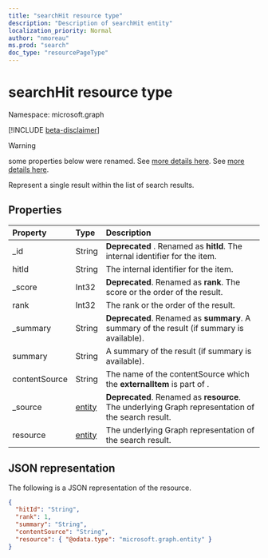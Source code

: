 ```yaml
---
title: "searchHit resource type"
description: "Description of searchHit entity"
localization_priority: Normal
author: "nmoreau"
ms.prod: "search"
doc_type: "resourcePageType"
---
```


# searchHit resource type

Namespace: microsoft.graph

[!INCLUDE [beta-disclaimer](../../includes/beta-disclaimer.md)]

>[!WARNING]
> some properties below were renamed. See [more details here](search-api-overview?view=graph-rest-beta#schema-change-deprecation-warning). See [more details here](search-api-overview?view=graph-rest-beta#schema-change-deprecation-warning).

Represent a single result within the list of search results.

## Properties

| Property     | Type        | Description |
|:-------------|:------------|:------------|
|_id|String|**Deprecated** . Renamed as **hitId**. The internal identifier for the item.|
|hitId|String|The internal identifier for the item.|
|_score|Int32|**Deprecated**. Renamed as **rank**. The score or the order of the result.|
|rank|Int32|The rank or the order of the result.|
|_summary|String|**Deprecated**. Renamed as **summary**. A summary of the result (if summary is available).|
|summary|String|A summary of the result (if summary is available).|
|contentSource|String|The name of the contentSource which the **externalItem** is part of .|
|_source|[entity](entity.md)|**Deprecated**. Renamed as **resource**. The underlying Graph representation of the search result.|
|resource|[entity](entity.md)|The underlying Graph representation of the search result.|

## JSON representation

The following is a JSON representation of the resource.

<!-- {
  "blockType": "resource",
  "optionalProperties": [

  ],
  "@odata.type": "microsoft.graph.searchHit",
  "baseType": null
}-->

```json
{
  "hitId": "String",
  "rank": 1,
  "summary": "String",
  "contentSource": "String",
  "resource": { "@odata.type": "microsoft.graph.entity" }
}
```

<!-- uuid: 16cd6b66-4b1a-43a1-adaf-3a886856ed98
2019-02-04 14:57:30 UTC -->
<!-- {
  "type": "#page.annotation",
  "description": "searchHit resource",
  "keywords": "",
  "section": "documentation",
  "tocPath": ""
}-->